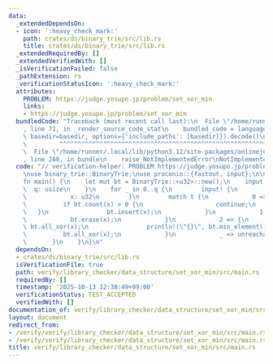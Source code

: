 ```yaml
---
data:
  _extendedDependsOn:
  - icon: ':heavy_check_mark:'
    path: crates/ds/binary_trie/src/lib.rs
    title: crates/ds/binary_trie/src/lib.rs
  _extendedRequiredBy: []
  _extendedVerifiedWith: []
  _isVerificationFailed: false
  _pathExtension: rs
  _verificationStatusIcon: ':heavy_check_mark:'
  attributes:
    PROBLEM: https://judge.yosupo.jp/problem/set_xor_min
    links:
    - https://judge.yosupo.jp/problem/set_xor_min
  bundledCode: "Traceback (most recent call last):\n  File \"/home/runner/.local/lib/python3.12/site-packages/onlinejudge_verify/documentation/build.py\"\
    , line 71, in _render_source_code_stat\n    bundled_code = language.bundle(stat.path,\
    \ basedir=basedir, options={'include_paths': [basedir]}).decode()\n          \
    \         ^^^^^^^^^^^^^^^^^^^^^^^^^^^^^^^^^^^^^^^^^^^^^^^^^^^^^^^^^^^^^^^^^^^^^^^^^^^^^^^^^\n\
    \  File \"/home/runner/.local/lib/python3.12/site-packages/onlinejudge_verify/languages/rust.py\"\
    , line 288, in bundle\n    raise NotImplementedError\nNotImplementedError\n"
  code: "// verification-helper: PROBLEM https://judge.yosupo.jp/problem/set_xor_min\n\
    \nuse binary_trie::BinaryTrie;\nuse proconio::{fastout, input};\n\n#[fastout]\n\
    fn main() {\n    let mut bt = BinaryTrie::<u32>::new();\n    input! {\n      \
    \  q: usize\n    }\n    for _ in 0..q {\n        input! {\n            t: usize,\n\
    \            x: u32\n        }\n        match t {\n            0 => {\n      \
    \          if bt.count(x) > 0 {\n                    continue;\n             \
    \   }\n                bt.insert(x);\n            }\n            1 => {\n    \
    \            bt.erase(x);\n            }\n            2 => {\n               \
    \ bt.all_xor(x);\n                println!(\"{}\", bt.min_element());\n      \
    \          bt.all_xor(x);\n            }\n            _ => unreachable!(),\n \
    \       }\n    }\n}\n"
  dependsOn:
  - crates/ds/binary_trie/src/lib.rs
  isVerificationFile: true
  path: verify/library_checker/data_structure/set_xor_min/src/main.rs
  requiredBy: []
  timestamp: '2025-10-13 12:38:49+09:00'
  verificationStatus: TEST_ACCEPTED
  verifiedWith: []
documentation_of: verify/library_checker/data_structure/set_xor_min/src/main.rs
layout: document
redirect_from:
- /verify/verify/library_checker/data_structure/set_xor_min/src/main.rs
- /verify/verify/library_checker/data_structure/set_xor_min/src/main.rs.html
title: verify/library_checker/data_structure/set_xor_min/src/main.rs
---
```

